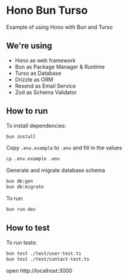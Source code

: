 # Hono Bun Turso
Example of using Hono with Bun and Turso

## We're using
- Hono as web framework
- Bun as Package Manager & Runtime
- Turso as Database
- Drizzle as ORM
- Resend as Email Service
- Zod as Schema Validator

## How to run
To install dependencies:
```sh
bun install
```

Copy `.env.example` to `.env` and fill in the values
```sh
cp .env.example .env
```

Generate and migrate database schema
```sh
bun db:gen
bun db:migrate
```

To run:
```sh
bun run dev
```

## How to test
To run tests:
```sh
bun test ./test/user-test.ts
bun test ./test/contact-test.ts 
```

open http://localhost:3000
